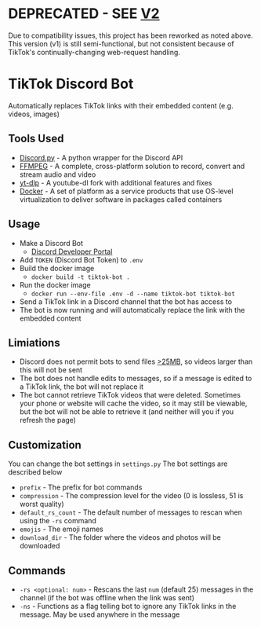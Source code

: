 # DEPRECATED - SEE [V2](https://github.com/InformationlessUsername/TikTok-Discord-Bot-2)

Due to compatibility issues, this project has been reworked as noted above. This version (v1) is still semi-functional, but not consistent because of TikTok's continually-changing web-request handling. 

# TikTok Discord Bot

Automatically replaces TikTok links with their embedded content (e.g. videos, images)

## Tools Used

- [Discord.py](https://discordpy.readthedocs.io/en/stable/) - A python wrapper for the Discord API
- [FFMPEG](https://ffmpeg.org/) - A complete, cross-platform solution to record, convert and stream audio and video
- [yt-dlp](https://github.com/yt-dlp/yt-dlp) - A youtube-dl fork with additional features and fixes
- [Docker](https://www.docker.com/) - A set of platform as a service products that use OS-level virtualization to deliver software in packages called containers

## Usage

- Make a Discord Bot
  - [Discord Developer Portal](https://discord.com/developers/applications)
- Add `TOKEN` (Discord Bot Token) to `.env`
- Build the docker image
  - `docker build -t tiktok-bot .`
- Run the docker image
  - `docker run --env-file .env -d --name tiktok-bot tiktok-bot`
- Send a TikTok link in a Discord channel that the bot has access to
- The bot is now running and will automatically replace the link with the embedded content

## Limiations

- Discord does not permit bots to send files [>25MB](https://www.pcgamer.com/discords-upping-its-puny-file-upload-size-limit-for-all-users/), so videos larger than this will not be sent
- The bot does not handle edits to messages, so if a message is edited to a TikTok link, the bot will not replace it
- The bot cannot retrieve TikTok videos that were deleted. Sometimes your phone or website will cache the video, so it may still be viewable, but the bot will not be able to retrieve it (and neither will you if you refresh the page)

## Customization

You can change the bot settings in `settings.py`
The bot settings are described below

- `prefix` - The prefix for bot commands
- `compression` - The compression level for the video (0 is lossless, 51 is worst quality)
- `default_rs_count` - The default number of messages to rescan when using the `-rs` command
- `emojis` - The emoji names
- `download_dir` - The folder where the videos and photos will be downloaded

## Commands

- `-rs <optional: num>` - Rescans the last `num` (default 25) messages in the channel (if the bot was offline when the link was sent)
- `-ns` - Functions as a flag telling bot to ignore any TikTok links in the message. May be used anywhere in the message
